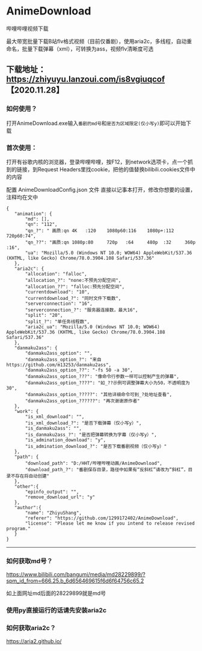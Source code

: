 # AnimeDownload
哔哩哔哩视频下载


最大带宽批量下载B站flv格式视频（目前仅番剧），使用aria2c，多线程，自动重命名，批量下载弹幕（xml），可转换为ass，视频flv清晰度可选

## 下载地址：https://zhiyuyu.lanzoui.com/is8vgiuqcof 【2020.11.28】

### 如何使用？

打开AnimeDownload.exe输入`番剧的md号`和`是否为区域限定(仅小写y)`即可以开始下载

### 首次使用：

打开有谷歌内核的浏览器，登录哔哩哔哩，按F12，到network选项卡，点一个抓到的链接，到Request Headers里找cookie，把他的值替换bilibili.cookies文件中的内容

配置 AnimeDownloadConfig.json 文件
直接以记事本打开，修改你想要的设置，注释均在文中
 ```
{
    "animation": {
        "md": [],
        "qn": "112",
        "qn_?": " 画质:qn 4K   :120    1080p60:116    1080p+:112    720p60:74",
        "qn_??": "画质:qn 1080p:80     720p   :64     480p  :32     360p  :16",
        "ua": "Mozilla/5.0 (Windows NT 10.0; WOW64) AppleWebKit/537.36 (KHTML, like Gecko) Chrome/78.0.3904.108 Safari/537.36"
    },
    "aria2c": {
        "allocation": "falloc",
        "allocation_?": "none:不预先分配空间",
        "allocation_??": "falloc:预先分配空间",
        "currentdownload": "10",
        "currentdownload_?": "同时文件下载数",
        "serverconnection": "16",
        "serverconnection_?": "服务器连接数，最大16",
        "split": "20",
        "split_?": "单任务线程数",
        "aria2c_ua": "Mozilla/5.0 (Windows NT 10.0; WOW64) AppleWebKit/537.36 (KHTML, like Gecko) Chrome/78.0.3904.108 Safari/537.36"
    },
    "danmaku2ass": {
        "danmaku2ass_option": "",
        "danmaku2ass_option_?": "来自 https://github.com/m13253/danmaku2ass",
        "danmaku2ass_option_??": "-fs 50 -a 30",
        "danmaku2ass_option_???": "像命令行参数一样可以控制产生的弹幕",
        "danmaku2ass_option_????": "如_??示例可调整弹幕大小为50，不透明度为30",
        "danmaku2ass_option_?????": "其他详细命令可到_?处地址查看",
        "danmaku2ass_option_??????": "再次谢谢原作者"
    },
    "work": {
        "is_xml_download": "",
        "is_xml_download_?": "是否下载弹幕（仅小写y）",
        "is_danmaku2ass": "",
        "is_danmaku2ass_?": "是否把弹幕转换为字幕（仅小写y）",
        "is_admination_download": "y",
        "is_admination_download_?": "是否下载番剧视频（仅小写y）"
    },
    "path": {
        "download_path": "D:/HHT/哔哩哔哩动画/AnimeDownload",
        "download_path_?": "番剧保存目录，路径中如果有“反斜杠”请改为“斜杠”，目录不存在将自动创建"
    },
    "other":{
        "epinfo_output": "",
        "remove_download_url": "y"
    },
    "author":{
        "name": "ZhiyuShang",
        "referer": "https://github.com/1299172402/AnimeDownload",
        "license": "Please let me know if you intend to release revised program."
    }
}
 ```

---

### 如何获取md号？

https://www.bilibili.com/bangumi/media/md28229899/?spm_id_from=666.25.b_6d656469615f6d6f64756c65.2

如上面网址md后面的28229899就是md号

### 使用py直接运行的话请先安装aria2c
### 如何获取aria2c？

https://aria2.github.io/ 
